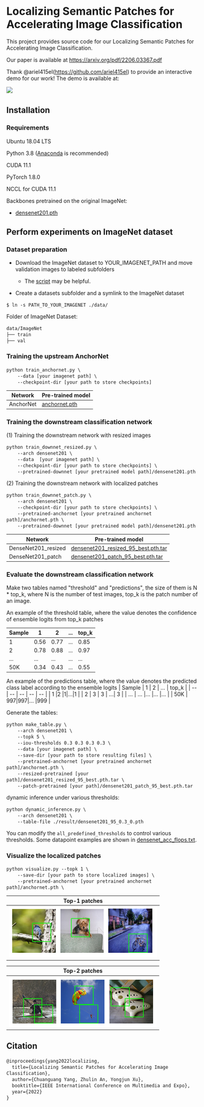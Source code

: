 
# Localizing Semantic Patches for Accelerating Image Classification

This project provides source code for our Localizing Semantic Patches for Accelerating Image Classification.

Our paper is available at https://arxiv.org/pdf/2206.03367.pdf


Thank @ariel415el(https://github.com/ariel415el)  to provide an interactive demo for our work! The demo is available at:

<a href="https://replicate.com/winycg/anchor_net"><img src="https://replicate.com/winycg/anchor_net/badge"></a>


## Installation

### Requirements

Ubuntu 18.04 LTS

Python 3.8 ([Anaconda](https://www.anaconda.com/) is recommended)

CUDA 11.1

PyTorch 1.8.0

NCCL for CUDA 11.1

Backbones pretrained on the original ImageNet:
* [densenet201.pth](https://drive.google.com/file/d/1QLDA1UQla1r5tArxrjmLZftNpn64xvRL/view?usp=sharing) 



## Perform experiments on ImageNet dataset

### Dataset preparation

- Download the ImageNet dataset to YOUR_IMAGENET_PATH and move validation images to labeled subfolders
    - The [script](https://raw.githubusercontent.com/soumith/imagenetloader.torch/master/valprep.sh) may be helpful.

- Create a datasets subfolder and a symlink to the ImageNet dataset

```
$ ln -s PATH_TO_YOUR_IMAGENET ./data/
```
Folder of ImageNet Dataset:
```
data/ImageNet
├── train
├── val
```

### Training the upstream AnchorNet
```
python train_anchornet.py \
    --data [your imagenet path] \
    --checkpoint-dir [your path to store checkpoints]
```
| Network | Pre-trained model |
| -- | -- |
|  AnchorNet | [anchornet.pth](https://drive.google.com/file/d/1bLb5FqYAJ64upDz2jD0s5pQFXE4xjB2q/view?usp=sharing) |

### Training the downstream classification network

(1) Training the downstream network with resized images
```
python train_downnet_resized.py \
    --arch densenet201 \
    --data  [your imagenet path] \
    --checkpoint-dir [your path to store checkpoints] \
    --pretrained-downnet [your pretrained model path]/densenet201.pth
```

(2) Training the downstream network with localized patches
```
python train_downnet_patch.py \
    --arch densenet201 \
    --checkpoint-dir [your path to store checkpoints] \
    --pretrained-anchornet [your pretrained anchornet path]/anchornet.pth \
    --pretrained-downnet [your pretrained model path]/densenet201.pth
```

| Network | Pre-trained model |
| -- | -- |
|  DenseNet201_resized | [densenet201_resized_95_best.pth.tar](https://drive.google.com/file/d/14vabr_lUMPOgWow0MTQvf0oxQyKKhxkm/view?usp=sharing) |
|  DenseNet201_patch | [densenet201_patch_95_best.pth.tar](https://drive.google.com/file/d/1H64C9An4uk0ECYkDfGWvkt7IT2UAuMcW/view?usp=sharing) |


### Evaluate the downstream classification network

Make two tables named "threshold" and "predictions", the size of them is N * top_k, where N is the number of test images, top_k is the patch number of an image.

An example of the threshold table, where the value denotes the confidence of ensemble logits from top_k patches

| Sample | 1 | 2 | ... | top_k |
| -- | -- | -- | -- | -- |
| 1 |0.56 |0.77|...|0.85 |
| 2 | 0.78 | 0.88 | ...| 0.97 |
| ... | ... |... |... |... |
| 50K | 0.34|0.43|... |0.55 |

An example of the predictions table, where the value denotes the predicted class label according to the ensemble logits
| Sample | 1 | 2 | ... | top_k |
| -- | -- | -- | -- | -- |
| 1 |2 |1|...|1 |
| 2 | 3 | 3 | ...| 3 |
| ... | ... |... |... |... |
| 50K | 997|997|... |999 |

Generate the tables:
```
python make_table.py \
    --arch densenet201 \
    --topk 5 \
    --iou-thresholds 0.3 0.3 0.3 0.3 \
    --data [your imagenet path] \
    --save-dir [your path to store resulting files] \
    --pretrained-anchornet [your pretrained anchornet path]/anchornet.pth \
    --resized-pretrained [your path]/densenet201_resized_95_best.pth.tar \
    --patch-pretrained [your path]/densenet201_patch_95_best.pth.tar 
```

dynamic inference under various thresholds:

```
python dynamic_inference.py \
    --arch densenet201 \
    --table-file ./result/densenet201_95_0.3_0.pth
```

You can modify the `all_predefined_thresholds` to control various thresholds. Some datapoint examples are shown in [densenet_acc_flops.txt](https://github.com/winycg/AnchorNet/blob/main/result/densenet_acc_flops.txt).


### Visualize the localized patches
```
python visualize.py --topk 1 \
    --save-dir [your path to store localized images] \
    --pretrained-anchornet [your pretrained anchornet path]/anchornet.pth \
```

| Top-1 patches | 
| -- |
| ![top1](figs/top1.png) |

| Top-2 patches | 
| -- |
| ![top2](figs/top2.png) |


## Citation
```
@inproceedings{yang2022localizing,
  title={Localizing Semantic Patches for Accelerating Image Classification},
  author={Chuanguang Yang, Zhulin An, Yongjun Xu},
  booktitle={IEEE International Conference on Multimedia and Expo},
  year={2022}
}
```